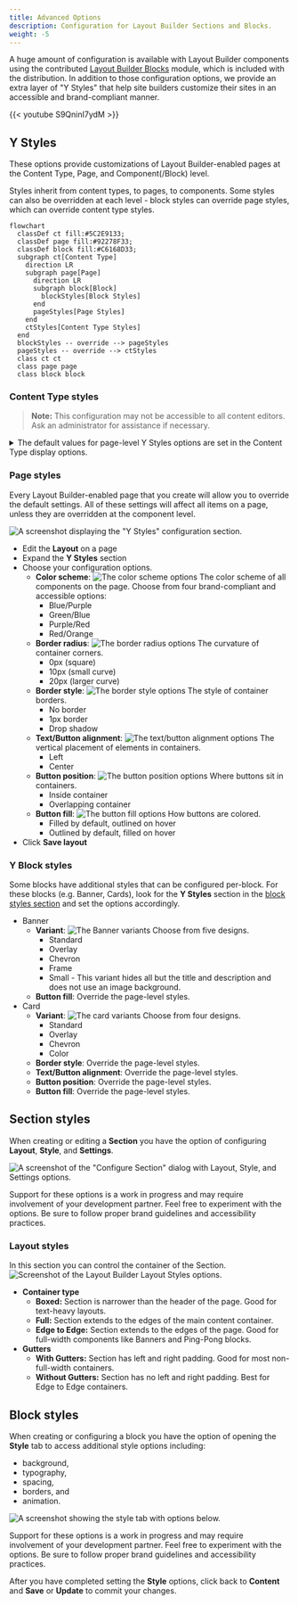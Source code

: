 ```yaml
---
title: Advanced Options
description: Configuration for Layout Builder Sections and Blocks.
weight: -5
---
```


A huge amount of configuration is available with Layout Builder components using the contributed [Layout Builder Blocks](https://www.drupal.org/project/layout_builder_blocks) module, which is included with the distribution. In addition to those configuration options, we provide an extra layer of "Y Styles" that help site builders customize their sites in an accessible and brand-compliant manner.

{{< youtube S9QninI7ydM >}}

## Y Styles

These options provide customizations of Layout Builder-enabled pages at the Content Type, Page, and Component(/Block) level.

Styles inherit from content types, to pages, to components. Some styles can also be overridden at each level - block styles can override page styles, which can override content type styles.

```mermaid
flowchart
  classDef ct fill:#5C2E9133;
  classDef page fill:#92278F33;
  classDef block fill:#C6168D33;
  subgraph ct[Content Type]
    direction LR
    subgraph page[Page]
      direction LR
      subgraph block[Block]
        blockStyles[Block Styles]
      end
      pageStyles[Page Styles]
    end
    ctStyles[Content Type Styles]
  end
  blockStyles -- override --> pageStyles
  pageStyles -- override --> ctStyles
  class ct ct
  class page page
  class block block
```

### Content Type styles

> **Note:** This configuration may not be accessible to all content editors. Ask an administrator for assistance if necessary.

<details><summary>The default values for page-level Y Styles options are set in the Content Type display options.</summary>

To access them:

- Go to **Admin** > **Structure** > **Content types** > **Landing Page (Layout Builder)** (or another LB-enabled content type) > **Manage display**
- Ensure you're acting on the **Default** display, then click **Manage layout**.![A screenshot of the "Manage display" administration screen.](lb-advanced--manage-layout.png)
- Expand the **Y Styles** section
- Choose your default configuration options. These will set the defaults for **every _new_ node of this Content Type**. Existing content will _not_ be effected.
- Click **Save layout**
</details>

### Page styles

Every Layout Builder-enabled page that you create will allow you to override the default settings. All of these settings will affect all items on a page, unless they are overridden at the component level.

![A screenshot displaying the "Y Styles" configuration section.](lb--advanced--y-styles.png)

- Edit the **Layout** on a page
- Expand the **Y Styles** section
- Choose your configuration options.
  - **Color scheme**: ![The color scheme options](lb-advanced--color.png) The color scheme of all components on the page. Choose from four brand-compliant and accessible options:
    - Blue/Purple
    - Green/Blue
    - Purple/Red
    - Red/Orange
  - **Border radius**: ![The border radius options](lb-advanced--border-radius.png) The curvature of container corners.
    - 0px (square)
    - 10px (small curve)
    - 20px (larger curve)
  - **Border style**: ![The border style options](lb-advanced--border-style.png) The style of container borders.
    - No border
    - 1px border
    - Drop shadow
  - **Text/Button alignment**: ![The text/button alignment options](lb-advanced--button-alignment.png) The vertical placement of elements in containers.
    - Left
    - Center
  - **Button position**: ![The button position options](lb-advanced--button-position.png) Where buttons sit in containers.
    - Inside container
    - Overlapping container
  - **Button fill**: ![The button fill options](lb-advanced--button-fill.png) How buttons are colored.
    - Filled by default, outlined on hover
    - Outlined by default, filled on hover
- Click **Save layout**

### Y Block styles

Some blocks have additional styles that can be configured per-block. For these blocks (e.g. Banner, Cards), look for the **Y Styles** section in the [block styles section](#block-styles) and set the options accordingly.

- Banner
  - **Variant**: ![The Banner variants](lb-advanced--banner-variants.png) Choose from five designs.
    - Standard
    - Overlay
    - Chevron
    - Frame
    - Small - This variant hides all but the title and description and does not use an image background.
  - **Button fill**: Override the page-level styles.
- Card
  - **Variant**: ![The card variants](lb-advanced--card-variants.png) Choose from four designs.
    - Standard
    - Overlay
    - Chevron
    - Color
  - **Border style**: Override the page-level styles.
  - **Text/Button alignment**: Override the page-level styles.
  - **Button position**: Override the page-level styles.
  - **Button fill**: Override the page-level styles.

## Section styles

When creating or editing a **Section** you have the option of configuring **Layout**, **Style**, and **Settings**.

![A screenshot of the "Configure Section" dialog with Layout, Style, and Settings options.](../lb_section_settings.gif)

Support for these options is a work in progress and may require involvement of your development partner. Feel free to experiment with the options. Be sure to follow proper brand guidelines and accessibility practices.

### Layout styles

In this section you can control the container of the Section.
![Screenshot of the Layout Builder Layout Styles options.](lb-advanced--layout-options.png)

- **Container type**
  - **Boxed:** Section is narrower than the header of the page. Good for text-heavy layouts.
  - **Full:** Section extends to the edges of the main content container.
  - **Edge to Edge:** Section extends to the edges of the page. Good for full-width components like Banners and Ping-Pong blocks.
- **Gutters**
  - **With Gutters:** Section has left and right padding. Good for most non-full-width containers.
  - **Without Gutters:** Section has no left and right padding. Best for Edge to Edge containers.

## Block styles
When creating or configuring a block you have the option of opening the **Style** tab to access additional style options including:

- background,
- typography,
- spacing,
- borders, and
- animation.

![A screenshot showing the style tab with options below.](lb_block_style.png)

Support for these options is a work in progress and may require involvement of your development partner. Feel free to experiment with the options. Be sure to follow proper brand guidelines and accessibility practices.

After you have completed setting the **Style** options, click back to **Content** and **Save** or **Update** to commit your changes.
